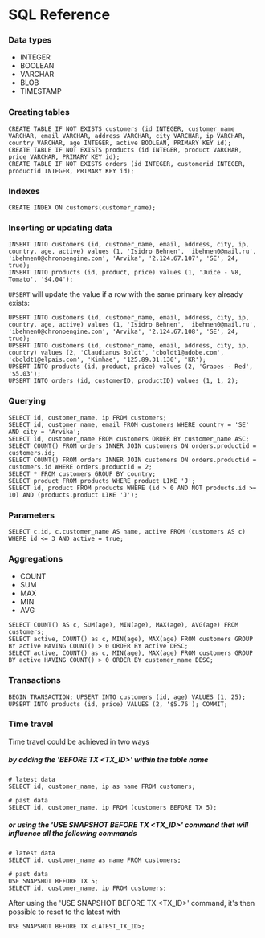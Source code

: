 
# SQL Reference

### Data types

<CustomList class="no-horizontal-padding">

* INTEGER
* BOOLEAN
* VARCHAR
* BLOB
* TIMESTAMP

</CustomList>

<WrappedSection>

### Creating tables

```
CREATE TABLE IF NOT EXISTS customers (id INTEGER, customer_name VARCHAR, email VARCHAR, address VARCHAR, city VARCHAR, ip VARCHAR, country VARCHAR, age INTEGER, active BOOLEAN, PRIMARY KEY id);
CREATE TABLE IF NOT EXISTS products (id INTEGER, product VARCHAR, price VARCHAR, PRIMARY KEY id);
CREATE TABLE IF NOT EXISTS orders (id INTEGER, customerid INTEGER, productid INTEGER, PRIMARY KEY id);
```

### Indexes

```
CREATE INDEX ON customers(customer_name);
```

### Inserting or updating data

```
INSERT INTO customers (id, customer_name, email, address, city, ip, country, age, active) values (1, 'Isidro Behnen', 'ibehnen0@mail.ru', 'ibehnen0@chronoengine.com', 'Arvika', '2.124.67.107', 'SE', 24, true);
INSERT INTO products (id, product, price) values (1, 'Juice - V8, Tomato', '$4.04');
```

`UPSERT` will update the value if a row with the same primary key already exists:

```
UPSERT INTO customers (id, customer_name, email, address, city, ip, country, age, active) values (1, 'Isidro Behnen', 'ibehnen0@mail.ru', 'ibehnen0@chronoengine.com', 'Arvika', '2.124.67.108', 'SE', 24, true);
UPSERT INTO customers (id, customer_name, email, address, city, ip, country) values (2, 'Claudianus Boldt', 'cboldt1@adobe.com', 'cboldt1@elpais.com', 'Kimhae', '125.89.31.130', 'KR');
UPSERT INTO products (id, product, price) values (2, 'Grapes - Red', '$5.03');
UPSERT INTO orders (id, customerID, productID) values (1, 1, 2);
```

### Querying

```
SELECT id, customer_name, ip FROM customers;
SELECT id, customer_name, email FROM customers WHERE country = 'SE' AND city = 'Arvika';
SELECT id, customer_name FROM customers ORDER BY customer_name ASC;
SELECT COUNT() FROM orders INNER JOIN customers ON orders.productid = customers.id;
SELECT COUNT() FROM orders INNER JOIN customers ON orders.productid = customers.id WHERE orders.productid = 2;
SELECT * FROM customers GROUP BY country;
SELECT product FROM products WHERE product LIKE 'J';
SELECT id, product FROM products WHERE (id > 0 AND NOT products.id >= 10) AND (products.product LIKE 'J');
```

### Parameters

```
SELECT c.id, c.customer_name AS name, active FROM (customers AS c) WHERE id <= 3 AND active = true;
```

### Aggregations

<CustomList class="no-horizontal-padding" inverse size="small">

* COUNT
* SUM
* MAX
* MIN
* AVG

</CustomList>

```
SELECT COUNT() AS c, SUM(age), MIN(age), MAX(age), AVG(age) FROM customers;
SELECT active, COUNT() as c, MIN(age), MAX(age) FROM customers GROUP BY active HAVING COUNT() > 0 ORDER BY active DESC;
SELECT active, COUNT() as c, MIN(age), MAX(age) FROM customers GROUP BY active HAVING COUNT() > 0 ORDER BY customer_name DESC;
```

### Transactions

```
BEGIN TRANSACTION; UPSERT INTO customers (id, age) VALUES (1, 25); UPSERT INTO products (id, price) VALUES (2, '$5.76'); COMMIT;
```

### Time travel

Time travel could be achieved in two ways 

##### by adding the 'BEFORE TX <TX_ID>' within the table name

```
# latest data
SELECT id, customer_name, ip as name FROM customers;

# past data
SELECT id, customer_name, ip FROM (customers BEFORE TX 5);
```

##### or using the 'USE SNAPSHOT BEFORE TX <TX_ID>' command that will influence all the following commands

```
# latest data
SELECT id, customer_name as name FROM customers;

# past data
USE SNAPSHOT BEFORE TX 5;
SELECT id, customer_name, ip FROM customers;
```

After using the 'USE SNAPSHOT BEFORE TX <TX_ID>' command,
it's then possible to reset to the latest with

```
USE SNAPSHOT BEFORE TX <LATEST_TX_ID>;
```

</WrappedSection>
